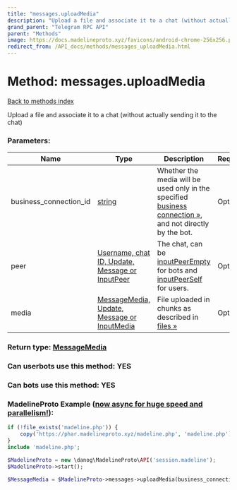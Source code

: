 ```yaml
---
title: "messages.uploadMedia"
description: "Upload a file and associate it to a chat (without actually sending it to the chat)"
grand_parent: "Telegram RPC API"
parent: "Methods"
image: https://docs.madelineproto.xyz/favicons/android-chrome-256x256.png
redirect_from: /API_docs/methods/messages_uploadMedia.html
---
```

# Method: messages.uploadMedia
[Back to methods index](index.html)



Upload a file and associate it to a chat (without actually sending it to the chat)

### Parameters:

| Name     |    Type       | Description | Required |
|----------|---------------|-------------|----------|
|business\_connection\_id|[string](/API_docs/types/string.html) | Whether the media will be used only in the specified [business connection »](https://core.telegram.org/api/business#connected-bots), and not directly by the bot. | Optional|
|peer|[Username, chat ID, Update, Message or InputPeer](/API_docs/types/InputPeer.html) | The chat, can be [inputPeerEmpty](../constructors/inputPeerEmpty.html) for bots and [inputPeerSelf](../constructors/inputPeerSelf.html) for users. | Optional|
|media|[MessageMedia, Update, Message or InputMedia](/API_docs/types/InputMedia.html) | File uploaded in chunks as described in [files »](https://core.telegram.org/api/files) | Optional|


### Return type: [MessageMedia](/API_docs/types/MessageMedia.html)

### Can userbots use this method: **YES**

### Can bots use this method: **YES**


### MadelineProto Example ([now async for huge speed and parallelism!](https://docs.madelineproto.xyz/docs/ASYNC.html)):


```php
if (!file_exists('madeline.php')) {
    copy('https://phar.madelineproto.xyz/madeline.php', 'madeline.php');
}
include 'madeline.php';

$MadelineProto = new \danog\MadelineProto\API('session.madeline');
$MadelineProto->start();

$MessageMedia = $MadelineProto->messages->uploadMedia(business_connection_id: 'string', peer: $InputPeer, media: $InputMedia, );
```


